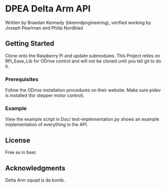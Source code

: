 # DPEA Delta Arm API

Written by Braedan Kennedy (bkenndpngineering), verified working by Joseph Pearlman and Philip Nordblad

## Getting Started

Clone onto the Raspberry Pi and update submodules. This Project relies on RPi_Ease_Lib for ODrive control and will not be cloned until you tell git to do it.

### Prerequisites

Follow the ODrive installation procedures on their website.
Make sure pidev is installed (for stepper motor control).

### Example

View the example script in Doc/
test-implementation.py shows an example implementation of everything in the API.

## License

Free as in beer.

## Acknowledgments

Delta Arm squad is da bomb. 
